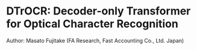 # DTrOCR: Decoder-only Transformer for Optical Character Recognition
Author: Masato Fujitake (FA Research, Fast Accounting Co., Ltd. Japan)

